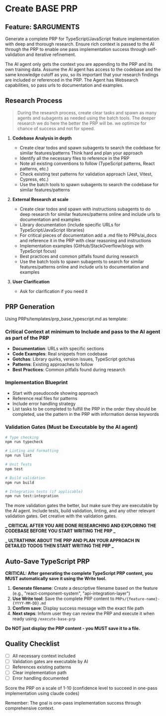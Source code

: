 # Create BASE PRP

## Feature: $ARGUMENTS

Generate a complete PRP for TypeScript/JavaScript feature implementation with deep and thorough research. Ensure rich context is passed to the AI through the PRP to enable one pass implementation success through self-validation and iterative refinement.

The AI agent only gets the context you are appending to the PRP and its own training data. Assume the AI agent has access to the codebase and the same knowledge cutoff as you, so its important that your research findings are included or referenced in the PRP. The Agent has Websearch capabilities, so pass urls to documentation and examples.

## Research Process

> During the research process, create clear tasks and spawn as many agents and subagents as needed using the batch tools. The deeper research we do here the better the PRP will be. we optimize for chance of success and not for speed.

1. **Codebase Analysis in depth**
   - Create clear todos and spawn subagents to search the codebase for similar features/patterns Think hard and plan your approach
   - Identify all the necessary files to reference in the PRP
   - Note all existing conventions to follow (TypeScript patterns, React patterns, etc.)
   - Check existing test patterns for validation approach (Jest, Vitest, Cypress, etc.)
   - Use the batch tools to spawn subagents to search the codebase for similar features/patterns

2. **External Research at scale**
   - Create clear todos and spawn with instructions subagents to do deep research for similar features/patterns online and include urls to documentation and examples
   - Library documentation (include specific URLs for TypeScript/JavaScript libraries)
   - For critical pieces of documentation add a .md file to PRPs/ai_docs and reference it in the PRP with clear reasoning and instructions
   - Implementation examples (GitHub/StackOverflow/blogs with TypeScript focus)
   - Best practices and common pitfalls found during research
   - Use the batch tools to spawn subagents to search for similar features/patterns online and include urls to documentation and examples

3. **User Clarification**
   - Ask for clarification if you need it

## PRP Generation

Using PRPs/templates/prp_base_typescript.md as template:

### Critical Context at minimum to Include and pass to the AI agent as part of the PRP

- **Documentation**: URLs with specific sections
- **Code Examples**: Real snippets from codebase
- **Gotchas**: Library quirks, version issues, TypeScript gotchas
- **Patterns**: Existing approaches to follow
- **Best Practices**: Common pitfalls found during research

### Implementation Blueprint

- Start with pseudocode showing approach
- Reference real files for patterns
- Include error handling strategy
- List tasks to be completed to fulfill the PRP in the order they should be completed, use the pattern in the PRP with information dense keywords

### Validation Gates (Must be Executable by the AI agent)

```bash
# Type checking
npm run typecheck

# Linting and formatting
npm run lint

# Unit Tests
npm test

# Build validation
npm run build

# Integration tests (if applicable)
npm run test:integration
```

The more validation gates the better, but make sure they are executable by the AI agent.
Include tests, build validation, linting, and any other relevant validation gates. Get creative with the validation gates.

**_ CRITICAL AFTER YOU ARE DONE RESEARCHING AND EXPLORING THE CODEBASE BEFORE YOU START WRITING THE PRP _**

**_ ULTRATHINK ABOUT THE PRP AND PLAN YOUR APPROACH IN DETAILED TODOS THEN START WRITING THE PRP _**

## Auto-Save TypeScript PRP

**CRITICAL: After generating the complete TypeScript PRP content, you MUST automatically save it using the Write tool.**

1. **Generate filename**: Create a descriptive filename based on the feature (e.g., "react-component-system", "api-integration-layer")
2. **Use Write tool**: Save the complete PRP content to `PRPs/{feature-name}-{YYYY-MM-DD}.md`
3. **Confirm save**: Display success message with the exact file path
4. **Next steps**: Inform user they can review the PRP and execute it when ready using `/execute-base-prp`

**Do NOT just display the PRP content - you MUST save it to a file.**

## Quality Checklist

- [ ] All necessary context included
- [ ] Validation gates are executable by AI
- [ ] References existing patterns
- [ ] Clear implementation path
- [ ] Error handling documented

Score the PRP on a scale of 1-10 (confidence level to succeed in one-pass implementation using claude codes)

Remember: The goal is one-pass implementation success through comprehensive context.
